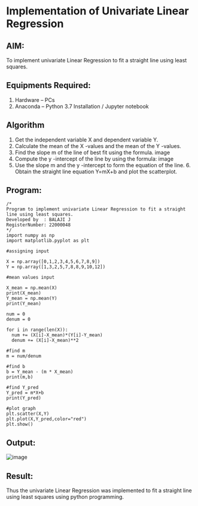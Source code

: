 # Implementation of Univariate Linear Regression
## AIM:
To implement univariate Linear Regression to fit a straight line using least squares.

## Equipments Required:
1. Hardware – PCs
2. Anaconda – Python 3.7 Installation / Jupyter notebook

## Algorithm
1. Get the independent variable X and dependent variable Y.
2. Calculate the mean of the X -values and the mean of the Y -values.
3. Find the slope m of the line of best fit using the formula.
image
4. Compute the y -intercept of the line by using the formula:
image
5. Use the slope m and the y -intercept to form the equation of the line. 6. Obtain the straight line equation Y=mX+b and plot the scatterplot.

## Program:
```
/*
Program to implement univariate Linear Regression to fit a straight line using least squares.
Developed by  : BALAJI J
RegisterNumber: 22000048 
*/
import numpy as np
import matplotlib.pyplot as plt

#assigning input

X = np.array([0,1,2,3,4,5,6,7,8,9])
Y = np.array([1,3,2,5,7,8,8,9,10,12])

#mean values input

X_mean = np.mean(X)
print(X_mean)
Y_mean = np.mean(Y)
print(Y_mean)

num = 0
denum = 0

for i in range(len(X)):
  num += (X[i]-X_mean)*(Y[i]-Y_mean)
  denum += (X[i]-X_mean)**2

#find m
m = num/denum

#find b 
b = Y_mean - (m * X_mean)
print(m,b)

#find Y_pred
Y_pred = m*X+b
print(Y_pred)

#plot graph
plt.scatter(X,Y)
plt.plot(X,Y_pred,color="red")
plt.show()

```

## Output:

![image](https://user-images.githubusercontent.com/114234865/202093752-2d0d316b-ce88-475a-af5f-7c7e0e3806b3.png)


## Result:
Thus the univariate Linear Regression was implemented to fit a straight line using least squares using python programming.
